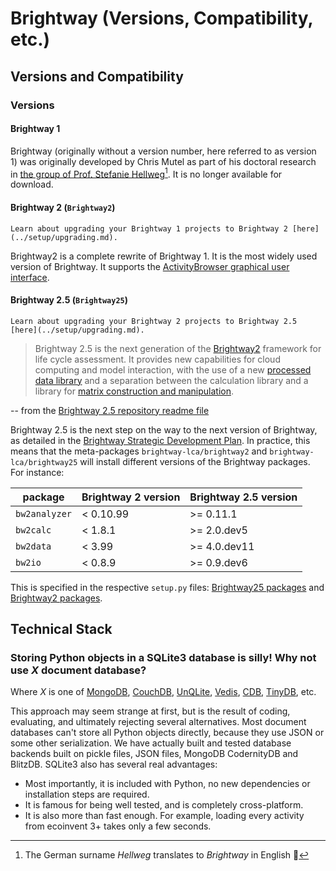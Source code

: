 # Brightway (Versions, Compatibility, etc.)

## Versions and Compatibility

### Versions

#### Brightway 1

Brightway (originally without a version number, here referred to as version 1) was originally developed by Chris Mutel as part of his doctoral research in [the group of Prof. Stefanie Hellweg](https://ifu.ethz.ch/)[^1]. It is no longer available for download.

#### Brightway 2 (`Brightway2`)

```{note}
Learn about upgrading your Brightway 1 projects to Brightway 2 [here](../setup/upgrading.md).
```

Brightway2 is a complete rewrite of Brightway 1. It is the most widely used version of Brightway. It supports the [ActivityBrowser graphical user interface](../setup/ui.md).

#### Brightway 2.5 (`Brightway25`)

```{note}
Learn about upgrading your Brightway 2 projects to Brightway 2.5 [here](../setup/upgrading.md).
```

> Brightway 2.5 is the next generation of the [Brightway2](https://brightway.dev/) framework for life cycle assessment. It provides new capabilities for cloud computing and model interaction, with the use of a new [processed data library](https://github.com/brightway-lca/bw_processing) and a separation between the calculation library and a library for [matrix construction and manipulation](https://github.com/brightway-lca/matrix_utils).

-- from the [Brightway 2.5 repository readme file](https://github.com/brightway-lca/brightway25)

Brightway 2.5 is the next step on the way to the next version of Brightway, as detailed in the [Brightway Strategic Development Plan](https://github.com/brightway-lca/enhancement-proposals/blob/main/Brightway%20strategic%20development%20plan.md). In practice, this means that the meta-packages `brightway-lca/brightway2` and `brightway-lca/brightway25` will install different versions of the Brightway packages. For instance:

| package | Brightway 2 version | Brightway 2.5 version |
| ------- | ------------------- | --------------------- |
| `bw2analyzer` | < 0.10.99 | >= 0.11.1 |
| `bw2calc` | < 1.8.1 | >= 2.0.dev5 |
| `bw2data` | < 3.99 | >= 4.0.dev11 |
| `bw2io` | < 0.8.9 | >= 0.9.dev6 |

This is specified in the respective `setup.py` files: [Brightway25 packages](https://github.com/brightway-lca/brightway25/blob/main/setup.py) and [Brightway2 packages](https://github.com/brightway-lca/brightway2/blob/master/setup.py).

## Technical Stack

### Storing Python objects in a SQLite3 database is silly! Why not use *X* document database?

Where *X* is one of [MongoDB](https://www.mongodb.com), [CouchDB](http://couchdb.apache.org/), [UnQLite](https://unqlite-python.readthedocs.io/en/latest/), [Vedis](https://vedis-python.readthedocs.io/en/latest/), [CDB](https://cr.yp.to/cdb.html), [TinyDB](http://tinydb.readthedocs.io/en/latest/intro.html), etc.

This approach may seem strange at first, but is the result of coding, evaluating, and ultimately rejecting several alternatives. Most document databases can't store all Python objects directly, because they use JSON or some other serialization. We have actually built and tested database backends built on pickle files, JSON files, MongoDB CodernityDB and BlitzDB. SQLite3 also has several real advantages:

* Most importantly, it is included with Python, no new dependencies or installation steps are required.
* It is famous for being well tested, and is completely cross-platform.
* It is also more than fast enough. For example, loading every activity from ecoinvent 3+ takes only a few seconds.

[^1]: The German surname _Hellweg_ translates to _Brightway_ in English 🤯